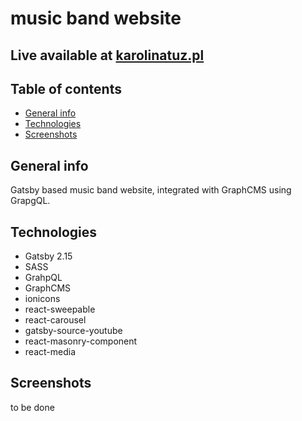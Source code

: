 # music band website

## Live available at  [karolinatuz.pl](http://karolinatuz.pl)

## Table of contents
* [General info](#general-info)
* [Technologies](#technologies)
* [Screenshots](#screenshots)

## General info
Gatsby based music band website, integrated with GraphCMS using GrapgQL. 

## Technologies
* Gatsby 2.15
* SASS
* GrahpQL
* GraphCMS
* ionicons
* react-sweepable
* react-carousel
* gatsby-source-youtube
* react-masonry-component
* react-media

## Screenshots

to be done
